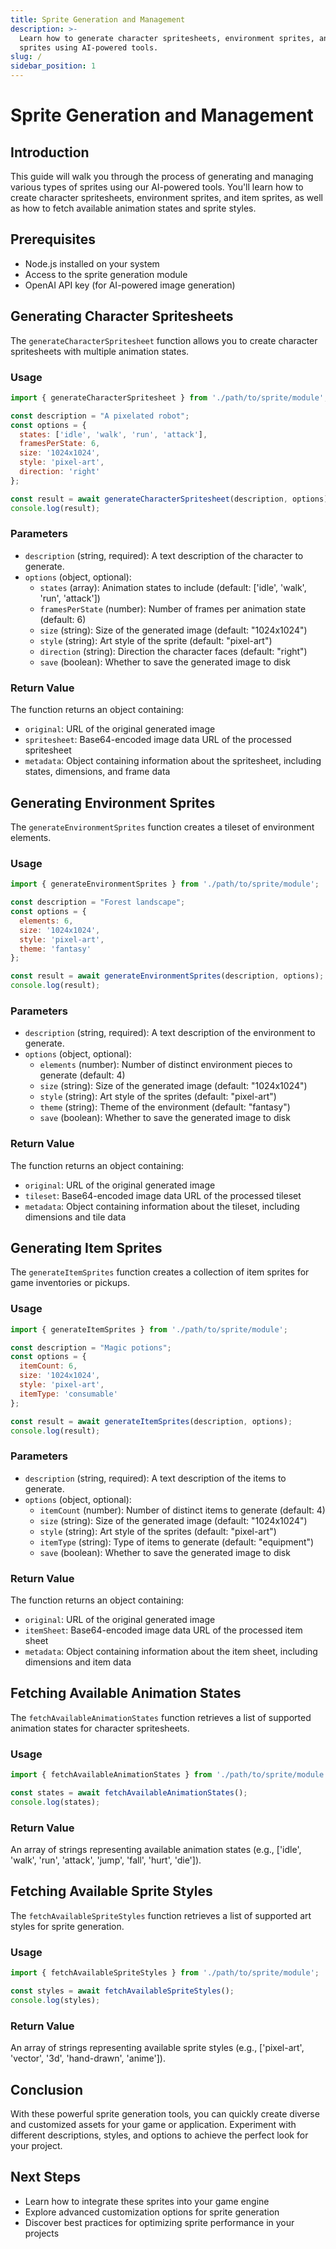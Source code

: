 ```yaml
---
title: Sprite Generation and Management
description: >-
  Learn how to generate character spritesheets, environment sprites, and item
  sprites using AI-powered tools.
slug: /
sidebar_position: 1
---
```


# Sprite Generation and Management

## Introduction

This guide will walk you through the process of generating and managing various types of sprites using our AI-powered tools. You'll learn how to create character spritesheets, environment sprites, and item sprites, as well as how to fetch available animation states and sprite styles.

## Prerequisites

- Node.js installed on your system
- Access to the sprite generation module
- OpenAI API key (for AI-powered image generation)

## Generating Character Spritesheets

The `generateCharacterSpritesheet` function allows you to create character spritesheets with multiple animation states.

### Usage

```javascript
import { generateCharacterSpritesheet } from './path/to/sprite/module';

const description = "A pixelated robot";
const options = {
  states: ['idle', 'walk', 'run', 'attack'],
  framesPerState: 6,
  size: '1024x1024',
  style: 'pixel-art',
  direction: 'right'
};

const result = await generateCharacterSpritesheet(description, options);
console.log(result);
```

### Parameters

- `description` (string, required): A text description of the character to generate.
- `options` (object, optional):
  - `states` (array): Animation states to include (default: ['idle', 'walk', 'run', 'attack'])
  - `framesPerState` (number): Number of frames per animation state (default: 6)
  - `size` (string): Size of the generated image (default: "1024x1024")
  - `style` (string): Art style of the sprite (default: "pixel-art")
  - `direction` (string): Direction the character faces (default: "right")
  - `save` (boolean): Whether to save the generated image to disk

### Return Value

The function returns an object containing:

- `original`: URL of the original generated image
- `spritesheet`: Base64-encoded image data URL of the processed spritesheet
- `metadata`: Object containing information about the spritesheet, including states, dimensions, and frame data

## Generating Environment Sprites

The `generateEnvironmentSprites` function creates a tileset of environment elements.

### Usage

```javascript
import { generateEnvironmentSprites } from './path/to/sprite/module';

const description = "Forest landscape";
const options = {
  elements: 6,
  size: '1024x1024',
  style: 'pixel-art',
  theme: 'fantasy'
};

const result = await generateEnvironmentSprites(description, options);
console.log(result);
```

### Parameters

- `description` (string, required): A text description of the environment to generate.
- `options` (object, optional):
  - `elements` (number): Number of distinct environment pieces to generate (default: 4)
  - `size` (string): Size of the generated image (default: "1024x1024")
  - `style` (string): Art style of the sprites (default: "pixel-art")
  - `theme` (string): Theme of the environment (default: "fantasy")
  - `save` (boolean): Whether to save the generated image to disk

### Return Value

The function returns an object containing:

- `original`: URL of the original generated image
- `tileset`: Base64-encoded image data URL of the processed tileset
- `metadata`: Object containing information about the tileset, including dimensions and tile data

## Generating Item Sprites

The `generateItemSprites` function creates a collection of item sprites for game inventories or pickups.

### Usage

```javascript
import { generateItemSprites } from './path/to/sprite/module';

const description = "Magic potions";
const options = {
  itemCount: 6,
  size: '1024x1024',
  style: 'pixel-art',
  itemType: 'consumable'
};

const result = await generateItemSprites(description, options);
console.log(result);
```

### Parameters

- `description` (string, required): A text description of the items to generate.
- `options` (object, optional):
  - `itemCount` (number): Number of distinct items to generate (default: 4)
  - `size` (string): Size of the generated image (default: "1024x1024")
  - `style` (string): Art style of the sprites (default: "pixel-art")
  - `itemType` (string): Type of items to generate (default: "equipment")
  - `save` (boolean): Whether to save the generated image to disk

### Return Value

The function returns an object containing:

- `original`: URL of the original generated image
- `itemSheet`: Base64-encoded image data URL of the processed item sheet
- `metadata`: Object containing information about the item sheet, including dimensions and item data

## Fetching Available Animation States

The `fetchAvailableAnimationStates` function retrieves a list of supported animation states for character spritesheets.

### Usage

```javascript
import { fetchAvailableAnimationStates } from './path/to/sprite/module';

const states = await fetchAvailableAnimationStates();
console.log(states);
```

### Return Value

An array of strings representing available animation states (e.g., ['idle', 'walk', 'run', 'attack', 'jump', 'fall', 'hurt', 'die']).

## Fetching Available Sprite Styles

The `fetchAvailableSpriteStyles` function retrieves a list of supported art styles for sprite generation.

### Usage

```javascript
import { fetchAvailableSpriteStyles } from './path/to/sprite/module';

const styles = await fetchAvailableSpriteStyles();
console.log(styles);
```

### Return Value

An array of strings representing available sprite styles (e.g., ['pixel-art', 'vector', '3d', 'hand-drawn', 'anime']).

## Conclusion

With these powerful sprite generation tools, you can quickly create diverse and customized assets for your game or application. Experiment with different descriptions, styles, and options to achieve the perfect look for your project.

## Next Steps

- Learn how to integrate these sprites into your game engine
- Explore advanced customization options for sprite generation
- Discover best practices for optimizing sprite performance in your projects
